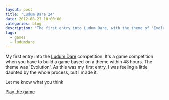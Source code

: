 ```yaml
---
layout: post
title: "Ludum Dare 24"
date: 2012-08-27 18:00:00
categories: blog
description: "The first entry into Ludum Dare, with the theme of 'Evolution'."
tags:
  - games
  - ludumdare
---
```


My first entry into the [Ludum Dare][ludum] competition. It's a game competition when you have to build a game based on a theme within 48 hours. The theme was 'Evolution'. As this was my first entry, I was feeling a little daunted by the whole process, but I made it.

Let me know what you think

[Play the game][entry]

[ludum]:  http://www.ludumdare.com/compo/
[entry]:  http://www.ludumdare.com/compo/ludum-dare-24/?action=preview&uid=14756
